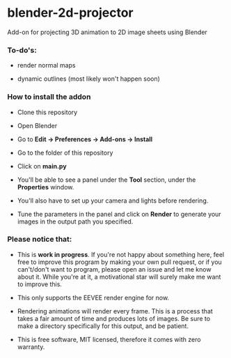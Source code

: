 # blender-2d-projector
Add-on for projecting 3D animation to 2D image sheets using Blender

### To-do's:

- render normal maps

- dynamic outlines (most likely won't happen soon)

### How to install the addon

- Clone this repository

- Open Blender

- Go to **Edit -> Preferences -> Add-ons -> Install**

- Go to the folder of this repository

- Click on **main.py**

- You'll be able to see a panel under the **Tool** section, under the **Properties** window.

- You'll also have to set up your camera and lights before rendering.

- Tune the parameters in the panel and click on **Render** to generate your images in the output path you specified.

### Please notice that:

- This is **work in progress**. If you're not happy about something here, feel free to improve this program by making your own pull request, or if you can't/don't want to program, please open an issue and let me know about it. While you're at it, a motivational star will surely make me want to improve this.

- This only supports the EEVEE render engine for now.

- Rendering animations will render every frame. This is a process that takes a fair amount of time and produces lots of images. Be sure to make a directory specifically for this output, and be patient.

- This is free software, MIT licensed, therefore it comes with zero warranty.
